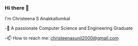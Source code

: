 ### Hi there 👋
I'm Christeena S Anakkallumkal

   -🔭 A passionate Computer Science and Engineering Graduate
   
   -📫 How to reach me: christeenasunil2000@gmail.com
   

<!--
**ChristeenaS/ChristeenaS** is a ✨ _special_ ✨ repository because its `README.md` (this file) appears on your GitHub profile.

Here are some ideas to get you started:

- 
- 🌱 I’m currently learning ...
- 👯 I’m looking to collaborate on ...
- 🤔 I’m looking for help with ...
- 💬 Ask me about ...
-...
- 😄 Pronouns: ...
- ⚡ Fun fact: ...
-->
